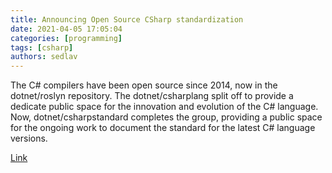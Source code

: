 ```yaml
---
title: Announcing Open Source CSharp standardization 
date: 2021-04-05 17:05:04
categories: [programming]
tags: [csharp]
authors: sedlav
---
```


The C# compilers have been open source since 2014, now in the dotnet/roslyn repository. The dotnet/csharplang split off to provide a dedicate public space for the innovation and evolution of the C# language. Now, dotnet/csharpstandard completes the group, providing a public space for the ongoing work to document the standard for the latest C# language versions.

[Link](https://devblogs.microsoft.com/dotnet/announcing-open-source-c-standardization/)
